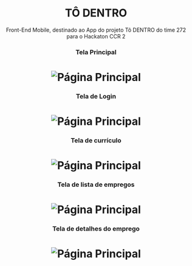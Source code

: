 <div align="center">

# TÔ DENTRO

Front-End Mobile, destinado ao App do projeto Tô DENTRO do time 272 para o Hackaton CCR 2

### Tela Principal
# ![Página Principal](src/assets/images/01.png)

### Tela de Login
# ![Página Principal](src/assets/images/02.png)

### Tela de currículo
# ![Página Principal](src/assets/images/03.png)

### Tela de lista de empregos
# ![Página Principal](src/assets/images/04.png)

### Tela de detalhes do emprego
# ![Página Principal](src/assets/images/05.png)